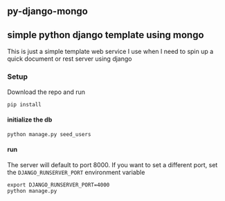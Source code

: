 ## py-django-mongo
## simple python django template using mongo


This is just a simple template web service I use when I need to spin up a quick document or rest server using django

### Setup

Download the repo and run 
```shell
pip install 
```

#### initialize the db

```shell
python manage.py seed_users
```

#### run
The server will default to port 8000. If you want to set a different port, set the `DJANGO_RUNSERVER_PORT` environment variable

```shell
export DJANGO_RUNSERVER_PORT=4000
python manage.py 
```